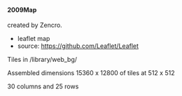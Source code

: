 #### 2009Map
created by Zencro.

- leaflet map
- source: https://github.com/Leaflet/Leaflet

Tiles in /library/web_bg/

Assembled dimensions 15360 x 12800
of tiles at 512 x 512

30 columns and 25 rows
